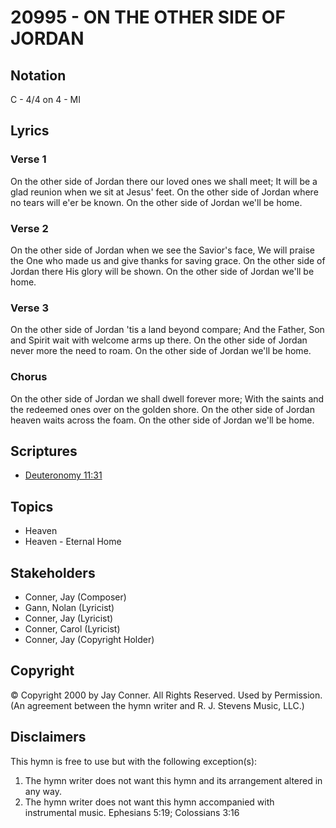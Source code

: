 # 20995 - ON THE OTHER SIDE OF JORDAN

## Notation

C - 4/4 on 4 - MI

## Lyrics

### Verse 1

On the other side of Jordan there our loved ones we shall meet; It will be a glad reunion when we sit at Jesus' feet. On the other side of Jordan where no tears will e'er be known. On the other side of Jordan we'll be home.

### Verse 2

On the other side of Jordan when we see the Savior's face, We will praise the One who made us and give thanks for saving grace. On the other side of Jordan there His glory will be shown. On the other side of Jordan we'll be home.

### Verse 3

On the other side of Jordan 'tis a land beyond compare; And the Father, Son and Spirit wait with welcome arms up there. On the other side of Jordan never more the need to roam. On the other side of Jordan we'll be home.

### Chorus

On the other side of Jordan we shall dwell forever more; With the saints and the redeemed ones over on the golden shore. On the other side of Jordan heaven waits across the foam. On the other side of Jordan we'll be home.


## Scriptures

- [Deuteronomy 11:31](https://www.biblegateway.com/passage/?search=Deuteronomy%2011%3A31)

## Topics

- Heaven
- Heaven - Eternal Home

## Stakeholders

- Conner, Jay (Composer)
- Gann, Nolan (Lyricist)
- Conner, Jay (Lyricist)
- Conner, Carol (Lyricist)
- Conner, Jay (Copyright Holder)

## Copyright

© Copyright 2000 by Jay Conner. All Rights Reserved. Used by Permission.
(An agreement between the hymn writer and R. J. Stevens Music, LLC.)

## Disclaimers

This hymn is free to use but with the following exception(s):
1. The hymn writer does not want this hymn and its arrangement altered in any way.
2. The hymn writer does not want this hymn accompanied with instrumental music.
Ephesians 5:19; Colossians 3:16

